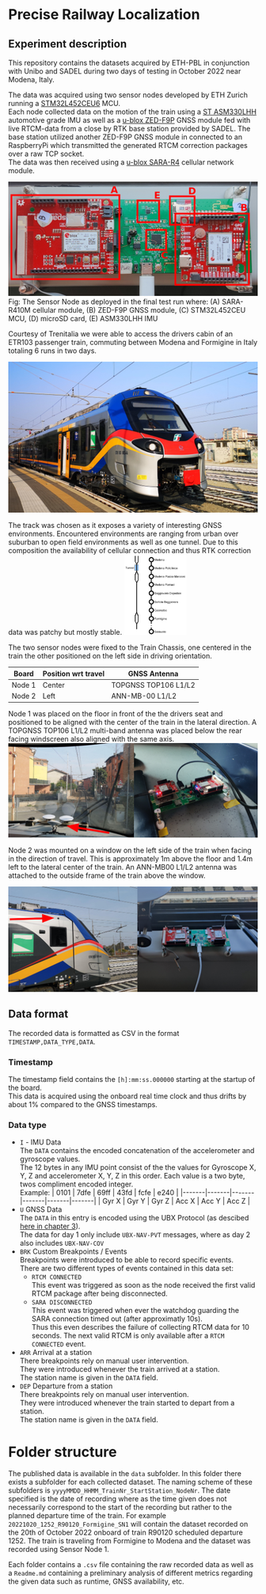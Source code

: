 # Precise Railway Localization
## Experiment description
This repository contains the datasets acquired by ETH-PBL in conjunction with Unibo and SADEL during two days of testing in October 2022 near Modena, Italy.

The data was acquired using two sensor nodes developed by ETH Zurich running a [STM32L452CEU6](https://www.st.com/en/microcontrollers-microprocessors/stm32l452ce.html) MCU.  
Each node collected data on the motion of the train using a [ST ASM330LHH](https://www.st.com/en/mems-and-sensors/asm330lhh.html) automotive grade IMU as well as a [u-blox ZED-F9P](https://www.u-blox.com/en/product/zed-f9p-module) GNSS module fed with live RTCM-data from a close by RTK base station provided by SADEL. The base station utilized another ZED-F9P GNSS module in connected to an RaspberryPi which transmitted the generated RTCM correction packages over a raw TCP socket.   
The data was then received using a [u-blox SARA-R4](https://www.u-blox.com/en/product/sara-r4-series) cellular network module.

![](figs/node_labeled.png)
Fig: The Sensor Node as deployed in the final test run where: (A) SARA-R410M
cellular module, (B) ZED-F9P GNSS module, (C) STM32L452CEU MCU, (D)
microSD card, (E) ASM330LHH IMU


Courtesy of Trenitalia we were able to access the drivers cabin of an ETR103 passenger train, commuting between Modena and Formigine in Italy totaling 6 runs in two days.  

![](figs/modena_train.jpg)

The track was chosen as it exposes a variety of interesting GNSS environments.
Encountered environments are ranging from urban over suburban to open field environments as well as one tunnel.
Due to this composition the availability of cellular connection and thus RTK correction data was patchy but mostly stable.
<img src="figs/track.png" alt="drawing" width="25%"/>

The two sensor nodes were fixed to the Train Chassis, one centered in the train the other positioned on the left side in driving orientation. 


| Board  | Position wrt travel | GNSS Antenna         | 
|--------|---------------------|----------------------|
| Node 1 | Center              | TOPGNSS TOP106 L1/L2 |
| Node 2 | Left                | ANN-MB-00 L1/L2      | 

Node 1 was placed on the floor in front of the the drivers seat and positioned to be aligned with the center of the train in the lateral direction.
A TOPGNSS TOP106 L1/L2 multi-band antenna was placed below the rear facing windscreen also aligned with the same axis.
![](figs/SN1.png)

Node 2 was mounted on a window on the left side of the train when facing in the direction of travel. This is approximately 1m above the floor and 1.4m left to the lateral center of the train.
An ANN-MB00 L1/L2 antenna was attached to the outside frame of the train above the window.

![](figs/SN2.png)

## Data format

The recorded data is formatted as CSV in the format `TIMESTAMP,DATA_TYPE,DATA`.  

### Timestamp
The timestamp field contains the `[h]:mm:ss.000000` starting at the startup of the board.  
This data is acquired using the onboard real time clock and thus drifts by about 1% compared to the GNSS timestamps.  

### Data type
* `I` - IMU Data  
    The `DATA` contains the encoded concatenation of the accelerometer and gyroscope values.  
    The 12 bytes in any IMU point consist of the the values for Gyroscope X, Y, Z and accelerometer X, Y, Z in this order. Each value is a two byte, twos compliment encoded integer.  
    Example:
    | 0101  | 7dfe  | 69ff  | 43fd  | fcfe  | e240  |
    |-------|-------|-------|-------|-------|-------|
    | Gyr X | Gyr Y | Gyr Z | Acc X | Acc Y | Acc Z |
* `U` GNSS Data  
    The `DATA` in this entry is encoded using the UBX Protocol (as descibed [here in chapter 3](https://content.u-blox.com/sites/default/files/documents/u-blox-F9-HPG-1.32_InterfaceDescription_UBX-22008968.pdf)).  
    The data for day 1 only include `UBX-NAV-PVT` messages, where as day 2 also includes `UBX-NAV-COV`
* `BRK` Custom Breakpoints / Events  
    Breakpoints were introduced to be able to record specific events.  
    There are two different types of events contained in this data set:
    - `RTCM CONNECTED`  
        This event was triggered as soon as the node received the first valid RTCM package
        after being disconnected.
    - `SARA DISCONNECTED`  
        This event was triggered when ever the watchdog guarding the SARA connection timed out (after approximatly 10s).  
        Thus this even describes the failure of collecting RTCM data for 10 seconds. The next valid RTCM is only available after a `RTCM CONNECTED` event. 
* `ARR` Arrival at a station  
    There breakpoints rely on manual user intervention.  
    They were introduced whenever the train arrived at a station.  
    The station name is given in the `DATA` field.
* `DEP` Departure from a station  
    There breakpoints rely on manual user intervention.  
    They were introduced whenever the train started to depart from a station.  
    The station name is given in the `DATA` field.


# Folder structure
The published data is available in the `data` subfolder.
In this folder there exists a subfolder for each collected dataset.
The naming scheme of these subfolders is `yyyyMMDD_HHMM_TrainNr_StartStation_NodeNr`.
The date specified is the date of recording where as the time given does not necessarily correspond to the start of the recording but rather to the planned departure time of the train.
For example `20221020_1252_R90120_Formigine_SN1` will contain the dataset recorded on the 20th of October 2022 onboard of train R90120 scheduled departure 1252. The train is traveling from Formigine to Modena and the dataset was recorded using Sensor Node 1.

Each folder contains a `.csv` file containing the raw recorded data as well as a `Readme.md` containing a preliminary analysis of different metrics regarding the given data such as runtime, GNSS availability, etc. 
